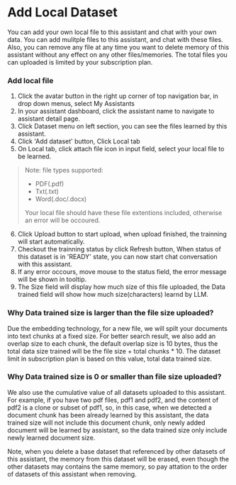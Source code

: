 # Add Local Dataset 

You can add your own local file to this assistant and chat with your own data. You can add mulitple files to this assistant, and chat with these files.
Also, you can remove any file at any time you want to delete memory of this assistant without any effect on any other files/memories.
The total files you can uploaded is limited by your subscription plan.


### Add local file
1.  Click the avatar button in the right up corner of top navigation bar, in drop down menus, select My Assistants
2.  In your assistant dashboard, click the assistant name to navigate to assistant detail page.
3.  Click Dataset menu on left section, you can see the files learned by this assistant.
4.  Click 'Add dataset' button, Click Local tab
5.  On Local tab, click attach file icon in input field, select your local file to be learned.

> Note: file types supported:
> + PDF(.pdf)
> + Txt(.txt)
> + Word(.doc/.docx)
>
> Your local file should have these file extentions included, otherwise an error will be occoured.

6.  Click Upload button to start upload, when upload finished, the trainning will start automatically.
7.  Checkout the trainning status by click Refresh button, When status of this dataset is in 'READY' state, you can now start chat conversation with this assistant.
8.  If any error occours, move mouse to the status field, the error message will be shown in tooltip.
9.  The Size field will display how much size of this file uploaded, the Data trained field will show how much size(characters) learnd by LLM.


### Why Data trained size is larger than the file size uploaded?

Due the embedding technology, for a new file, we will spilt your documents into text chunks at a fixed size. For better search result, we also add an overlap size to each chunk, the default overlap size is 10 bytes, thus the total data size trained will be the file size + total chunks * 10. The dataset limit in subscription plan is based on this value, total data trained size.


### Why Data trained size is 0 or smaller than file size uploaded?

We also use the cumulative value of all datasets uploaded to this assistant. For example, if you have two pdf files, pdf1 and pdf2, and the content of pdf2 is a clone or subset of pdf1, so, in this case, when we detected a document chunk has been already learned by this assistant, the data trained size will not include this document chunk, only newly added document will be learned by assistant, so the data trained size only include newly learned document size. 

Note, when you delete a base dataset that referenced by other datasets of this assistant, the memory from this dataset will be erased, even though the other datasets may contains the same memory, so pay attation to the order of datasets of this assistant when removing.


